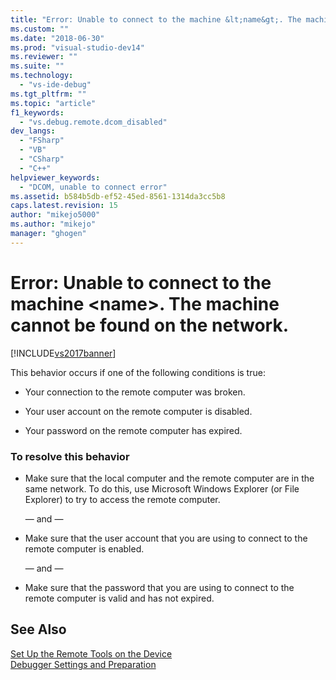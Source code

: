 ```yaml
---
title: "Error: Unable to connect to the machine &lt;name&gt;. The machine cannot be found on the network. | Microsoft Docs"
ms.custom: ""
ms.date: "2018-06-30"
ms.prod: "visual-studio-dev14"
ms.reviewer: ""
ms.suite: ""
ms.technology: 
  - "vs-ide-debug"
ms.tgt_pltfrm: ""
ms.topic: "article"
f1_keywords: 
  - "vs.debug.remote.dcom_disabled"
dev_langs: 
  - "FSharp"
  - "VB"
  - "CSharp"
  - "C++"
helpviewer_keywords: 
  - "DCOM, unable to connect error"
ms.assetid: b584b5db-ef52-45ed-8561-1314da3cc5b8
caps.latest.revision: 15
author: "mikejo5000"
ms.author: "mikejo"
manager: "ghogen"
---
```

# Error: Unable to connect to the machine &lt;name&gt;. The machine cannot be found on the network.
[!INCLUDE[vs2017banner](../includes/vs2017banner.md)]

  
This behavior occurs if one of the following conditions is true:  
  
-   Your connection to the remote computer was broken.  
  
-   Your user account on the remote computer is disabled.  
  
-   Your password on the remote computer has expired.  
  
### To resolve this behavior  
  
-   Make sure that the local computer and the remote computer are in the same network. To do this, use Microsoft Windows Explorer (or File Explorer) to try to access the remote computer.  
  
     — and —  
  
-   Make sure that the user account that you are using to connect to the remote computer is enabled.  
  
     — and —  
  
-   Make sure that the password that you are using to connect to the remote computer is valid and has not expired.  
  
## See Also  
 [Set Up the Remote Tools on the Device](http://msdn.microsoft.com/library/90f45630-0d26-4698-8c1f-63f85a12db9c)   
 [Debugger Settings and Preparation](../debugger/debugger-settings-and-preparation.md)




